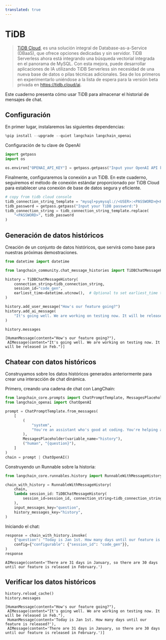 ```yaml
---
translated: true
---
```


# TiDB

> [TiDB Cloud](https://tidbcloud.com/), es una solución integral de Database-as-a-Service (DBaaS), que ofrece opciones dedicadas y sin servidor. TiDB Serverless ahora está integrando una búsqueda vectorial integrada en el panorama de MySQL. Con esta mejora, puede desarrollar aplicaciones de IA utilizando TiDB Serverless sin necesidad de una nueva base de datos o pilas técnicas adicionales. Sea de los primeros en experimentarlo uniéndose a la lista de espera para la versión beta privada en https://tidb.cloud/ai.

Este cuaderno presenta cómo usar TiDB para almacenar el historial de mensajes de chat.

## Configuración

En primer lugar, instalaremos las siguientes dependencias:

```python
%pip install --upgrade --quiet langchain langchain_openai
```

Configuración de tu clave de OpenAI

```python
import getpass
import os

os.environ["OPENAI_API_KEY"] = getpass.getpass("Input your OpenAI API key:")
```

Finalmente, configuraremos la conexión a un TiDB. En este cuaderno, seguiremos el método de conexión estándar proporcionado por TiDB Cloud para establecer una conexión de base de datos segura y eficiente.

```python
# copy from tidb cloud console
tidb_connection_string_template = "mysql+pymysql://<USER>:<PASSWORD>@<HOST>:4000/<DB>?ssl_ca=/etc/ssl/cert.pem&ssl_verify_cert=true&ssl_verify_identity=true"
tidb_password = getpass.getpass("Input your TiDB password:")
tidb_connection_string = tidb_connection_string_template.replace(
    "<PASSWORD>", tidb_password
)
```

## Generación de datos históricos

Creación de un conjunto de datos históricos, que servirá como base para nuestras próximas demostraciones.

```python
from datetime import datetime

from langchain_community.chat_message_histories import TiDBChatMessageHistory

history = TiDBChatMessageHistory(
    connection_string=tidb_connection_string,
    session_id="code_gen",
    earliest_time=datetime.utcnow(),  # Optional to set earliest_time to load messages after this time point.
)

history.add_user_message("How's our feature going?")
history.add_ai_message(
    "It's going well. We are working on testing now. It will be released in Feb."
)
```

```python
history.messages
```

```output
[HumanMessage(content="How's our feature going?"),
 AIMessage(content="It's going well. We are working on testing now. It will be released in Feb.")]
```

## Chatear con datos históricos

Construyamos sobre los datos históricos generados anteriormente para crear una interacción de chat dinámica.

Primero, creando una cadena de chat con LangChain:

```python
from langchain_core.prompts import ChatPromptTemplate, MessagesPlaceholder
from langchain_openai import ChatOpenAI

prompt = ChatPromptTemplate.from_messages(
    [
        (
            "system",
            "You're an assistant who's good at coding. You're helping a startup build",
        ),
        MessagesPlaceholder(variable_name="history"),
        ("human", "{question}"),
    ]
)
chain = prompt | ChatOpenAI()
```

Construyendo un Runnable sobre la historia:

```python
from langchain_core.runnables.history import RunnableWithMessageHistory

chain_with_history = RunnableWithMessageHistory(
    chain,
    lambda session_id: TiDBChatMessageHistory(
        session_id=session_id, connection_string=tidb_connection_string
    ),
    input_messages_key="question",
    history_messages_key="history",
)
```

Iniciando el chat:

```python
response = chain_with_history.invoke(
    {"question": "Today is Jan 1st. How many days until our feature is released?"},
    config={"configurable": {"session_id": "code_gen"}},
)
response
```

```output
AIMessage(content='There are 31 days in January, so there are 30 days until our feature is released in February.')
```

## Verificar los datos históricos

```python
history.reload_cache()
history.messages
```

```output
[HumanMessage(content="How's our feature going?"),
 AIMessage(content="It's going well. We are working on testing now. It will be released in Feb."),
 HumanMessage(content='Today is Jan 1st. How many days until our feature is released?'),
 AIMessage(content='There are 31 days in January, so there are 30 days until our feature is released in February.')]
```
